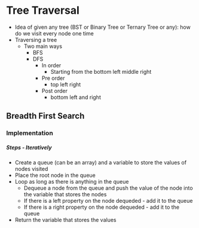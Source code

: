 # Tree Traversal
- Idea of given any tree (BST or Binary Tree or Ternary Tree or any): how do we visit every node one time
- Traversing a tree
    - Two main ways
        - BFS
        - DFS
            - In order
                - Starting from the bottom left middle right
            - Pre order
                - top left right
            - Post order 
                - bottom left and right

## Breadth First Search
### Implementation
##### Steps - Iteratively
- Create a queue (can be an array) and a variable to store the values of nodes visited
- Place the root node in the queue
- Loop as long as there is anything in the queue
    - Dequeue a node from the queue and push the value of the node into the variable that stores the nodes
    - If there is a left property on the node dequeded - add it to the queue
    - If there is a right property on the node dequeded - add it to the queue
- Return the variable that stores the values
